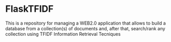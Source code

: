 # FlaskTFIDF

This is a repository for managing a WEB2.0 application that allows to build a database from a collection(s) of documents and, after that, search/rank any collection using TFIDF Information Retrieval Tecniques
